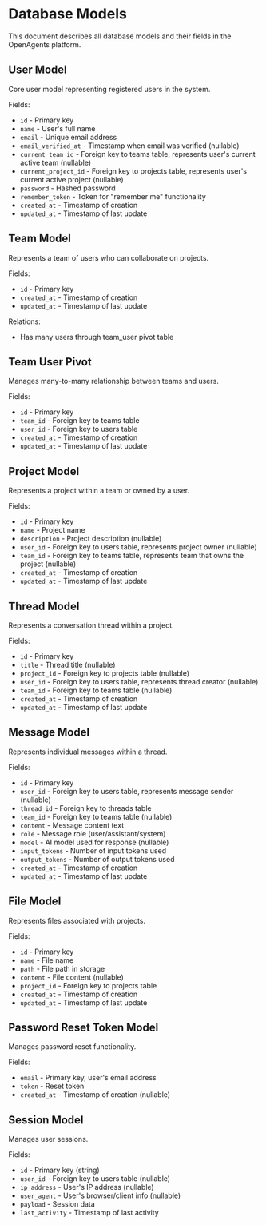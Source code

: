 # Database Models

This document describes all database models and their fields in the OpenAgents platform.

## User Model

Core user model representing registered users in the system.

Fields:
- `id` - Primary key
- `name` - User's full name
- `email` - Unique email address
- `email_verified_at` - Timestamp when email was verified (nullable)
- `current_team_id` - Foreign key to teams table, represents user's current active team (nullable)
- `current_project_id` - Foreign key to projects table, represents user's current active project (nullable)
- `password` - Hashed password
- `remember_token` - Token for "remember me" functionality
- `created_at` - Timestamp of creation
- `updated_at` - Timestamp of last update

## Team Model

Represents a team of users who can collaborate on projects.

Fields:
- `id` - Primary key
- `created_at` - Timestamp of creation
- `updated_at` - Timestamp of last update

Relations:
- Has many users through team_user pivot table

## Team User Pivot

Manages many-to-many relationship between teams and users.

Fields:
- `id` - Primary key
- `team_id` - Foreign key to teams table
- `user_id` - Foreign key to users table
- `created_at` - Timestamp of creation
- `updated_at` - Timestamp of last update

## Project Model

Represents a project within a team or owned by a user.

Fields:
- `id` - Primary key
- `name` - Project name
- `description` - Project description (nullable)
- `user_id` - Foreign key to users table, represents project owner (nullable)
- `team_id` - Foreign key to teams table, represents team that owns the project (nullable)
- `created_at` - Timestamp of creation
- `updated_at` - Timestamp of last update

## Thread Model

Represents a conversation thread within a project.

Fields:
- `id` - Primary key
- `title` - Thread title (nullable)
- `project_id` - Foreign key to projects table (nullable)
- `user_id` - Foreign key to users table, represents thread creator (nullable)
- `team_id` - Foreign key to teams table (nullable)
- `created_at` - Timestamp of creation
- `updated_at` - Timestamp of last update

## Message Model

Represents individual messages within a thread.

Fields:
- `id` - Primary key
- `user_id` - Foreign key to users table, represents message sender (nullable)
- `thread_id` - Foreign key to threads table
- `team_id` - Foreign key to teams table (nullable)
- `content` - Message content text
- `role` - Message role (user/assistant/system)
- `model` - AI model used for response (nullable)
- `input_tokens` - Number of input tokens used
- `output_tokens` - Number of output tokens used
- `created_at` - Timestamp of creation
- `updated_at` - Timestamp of last update

## File Model

Represents files associated with projects.

Fields:
- `id` - Primary key
- `name` - File name
- `path` - File path in storage
- `content` - File content (nullable)
- `project_id` - Foreign key to projects table
- `created_at` - Timestamp of creation
- `updated_at` - Timestamp of last update

## Password Reset Token Model

Manages password reset functionality.

Fields:
- `email` - Primary key, user's email address
- `token` - Reset token
- `created_at` - Timestamp of creation (nullable)

## Session Model

Manages user sessions.

Fields:
- `id` - Primary key (string)
- `user_id` - Foreign key to users table (nullable)
- `ip_address` - User's IP address (nullable)
- `user_agent` - User's browser/client info (nullable)
- `payload` - Session data
- `last_activity` - Timestamp of last activity